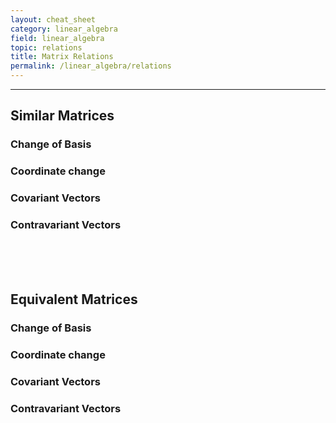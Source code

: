 ```yaml
---
layout: cheat_sheet
category: linear_algebra
field: linear_algebra
topic: relations
title: Matrix Relations
permalink: /linear_algebra/relations
---
```


_____________________________________________________________________________________________________________________________________


## Similar Matrices

### Change of Basis


### Coordinate change


### Covariant Vectors


### Contravariant Vectors

<br/>

<br/>

<br/>

## Equivalent Matrices

### Change of Basis


### Coordinate change


### Covariant Vectors


### Contravariant Vectors

